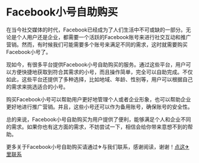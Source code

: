 # Facebook小号自助购买

在当今社交媒体的时代，Facebook已经成为了人们生活中不可或缺的一部分。无论是个人用户还是企业，都需要一个活跃的Facebook账号来进行社交互动和推广营销。然而，有时候我们可能需要多个账号来满足不同的需求，这时就需要购买Facebook小号了。

现如今，有很多平台提供Facebook小号自助购买的服务。通过这些平台，用户可以方便快捷地获取到符合其需求的小号，而且操作简单，完全可以自助完成。不仅如此，这些平台还提供了多种选择，比如地域、年龄、性别等，用户可以根据自己的需求来挑选适合的小号。

购买Facebook小号可以帮助用户更好地管理个人或者企业形象，也可以帮助企业更好地进行推广营销。并且，这些小号还可以作为备用账号，确保账号的安全性。

总的来说，Facebook小号自助购买为用户提供了便利，能够满足个人和企业不同的需求。如果你也有这方面的需求，不妨尝试一下，相信会给你带来意想不到的帮助。

更多关于Facebook小号自助购买请通过✈与我们联系，感谢阅读，谢谢！[点这✈里联系](https://c.k02.cc)